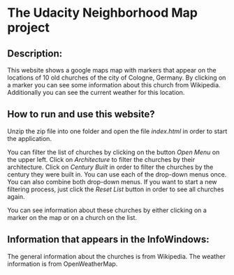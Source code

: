 # The Udacity Neighborhood Map project

## Description:
This website shows a google maps map with markers that appear on the locations of 10 old churches of the city of Cologne, Germany. By clicking on a marker you can see some information about this church from Wikipedia. Additionally you can see the current weather for this location.

## How to run and use this website?
Unzip the zip file into one folder and open the file *index.html* in order to start the application.

You can filter the list of churches by clicking on the button *Open Menu* on the upper left. Click on *Architecture* to filter the churches by their architecture. Click on *Century Built* in order to filter the churches by the century they were built in. You can use each of the drop-down menus once. You can also combine both drop-down menus. If you want to start a new filtering process, just click the *Reset List* button in order to see all churches again.

You can see information about these churches by either clicking on a marker on the map or on a church on the list.

## Information that appears in the InfoWindows:
The general information about the churches is from Wikipedia. The weather information is from OpenWeatherMap.
